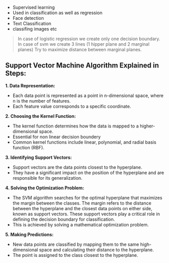 - Supervised learning
- Used in classification as well as regression
- Face detection
- Text Classification
- classifing images etc

> In case of logistic regression we create only one decision boundary. In case of svm we create 3 lines (1 hipper plane and 2 marginal planes) 
> Try to maximize distance between marginal planes.
> 

## Support Vector Machine Algorithm Explained in Steps:

**1. Data Representation:**

- Each data point is represented as a point in n-dimensional space, where n is the number of features.
- Each feature value corresponds to a specific coordinate.

**2. Choosing the Kernel Function:**

- The kernel function determines how the data is mapped to a higher-dimensional space.
- Essential for non linear decision boundery
- Common kernel functions include linear, polynomial, and radial basis function (RBF).

**3. Identifying Support Vectors:**

- Support vectors are the data points closest to the hyperplane.
- They have a significant impact on the position of the hyperplane and are responsible for its generalization.

**4. Solving the Optimization Problem:**

- The SVM algorithm searches for the optimal hyperplane that maximizes the margin between the classes. The margin refers to the distance between the hyperplane and the closest data points on either side, known as support vectors. These support vectors play a critical role in defining the decision boundary for classification.
- This is achieved by solving a mathematical optimization problem.

**5. Making Predictions:**

- New data points are classified by mapping them to the same high-dimensional space and calculating their distance to the hyperplane.
- The point is assigned to the class closest to the hyperplane.

